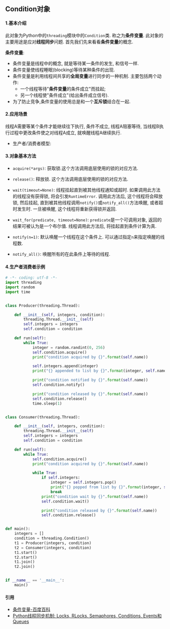## Condition对象

#### 1.基本介绍

此对象为Python中的`threading`模块中的`Condition`类. 称之为**条件变量**. 此对象的主要用途是应对**线程同步**问题. 首先我们先来看看**条件变量**的概念.

**条件变量**: 

- 条件变量是线程中的概念, 就是等待某一条件的发生, 和信号一样. 
- 条件变量使线程睡眠(blocking)等待某种条件的出现.
- 条件变量是利用线程间共享的**全局变量**进行同步的一种机制. 主要包括两个动作:
  - 一个线程等待"**条件变量**的条件成立"而挂起;
  - 另一个线程使"条件成立"(给出条件成立信号).
- 为了防止竞争,条件变量的使用总是和一个**互斥锁**结合在一起.

#### 2.应用场景

线程A需要等某个条件才能继续往下执行, 条件不成立, 线程A阻塞等待, 当线程B执行过程中更改条件使之对线程A成立, 就唤醒线程A继续执行.

- 生产者/消费者模型:

#### 3.对象基本方法

- `acquire(*args)`: 获取锁.这个方法调用底层使用的锁的对应方法.
- `release()`: 释放锁. 这个方法调用底层使用的锁的对应方法.

- `wait(timeout=None)`: 线程挂起直到被其他线程通知或超时. 如果调用此方法的线程没有获得锁, 将会引发`RuntimeError`. 调用此方法后, 这个线程将会释放锁, 然后挂起, 直到被其他线程调用`notify()`或`notify_all()`方法唤醒, 或者超时发生时. 一旦被唤醒, 这个线程将重新获得锁并返回.
- `wait_for(predicate, timeout=None)`: `predicate`是一个可调用对象, 返回的结果可被认为是一个布尔值. 线程调用此方法后, 将挂起直到条件计算为真.
- `notify(n=1)`: 默认唤醒一个线程在这个条件上. 可以通过指定`n`来指定唤醒的线程数.
- `notify_all()`: 唤醒所有的在此条件上等待的线程.

#### 4.生产者消费者示例

```python
# -*- coding: utf-8 -*-
import threading
import random
import time


class Producer(threading.Thread):

    def __init__(self, integers, condition):
        threading.Thread.__init__(self)
        self.integers = integers
        self.condition = condition

    def run(self):
        while True:
            integer = random.randint(0, 256)
            self.condition.acquire()
            print("condition acquired by {}".format(self.name))

            self.integers.append(integer)
            print("{} appended to list by {}".format(integer, self.name))

            print("condition notified by {}".format(self.name))
            self.condition.notify()

            print("condition released by {}".format(self.name))
            self.condition.release()
            time.sleep(1)


class Consumer(threading.Thread):

    def __init__(self, integers, condition):
        threading.Thread.__init__(self)
        self.integers = integers
        self.condition = condition

    def run(self):
        while True:
            self.condition.acquire()
            print("condition acquired by {}".format(self.name))

            while True:
                if self.integers:
                    integer = self.integers.pop()
                    print("{} popped from list by {}".format(integer, self.name))
                    break
                print("condition wait by {}".format(self.name))
                self.condition.wait()

                print("condition released by {}".format(self.name))
                self.condition.release()


def main():
    integers = []
    condition = threading.Condition()
    t1 = Producer(integers, condition)
    t2 = Consumer(integers, condition)
    t1.start()
    t2.start()
    t1.join()
    t2.join()


if __name__ == '__main__':
    main()

```



#### 引用

- [条件变量-百度百科]([https://baike.baidu.com/item/%E6%9D%A1%E4%BB%B6%E5%8F%98%E9%87%8F](https://baike.baidu.com/item/条件变量))
- [Python线程同步机制: Locks, RLocks, Semaphores, Conditions, Events和Queues](https://yoyzhou.github.io/blog/2013/02/28/python-threads-synchronization-locks/)